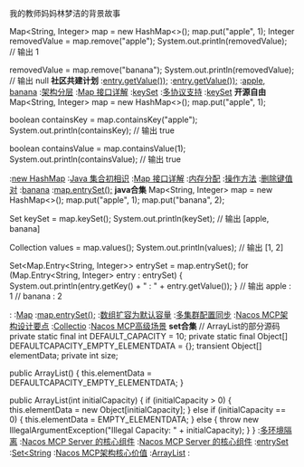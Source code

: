 我的教师妈妈林梦洁的背景故事


Map<String, Integer> map = new HashMap<>();
map.put("apple", 1);
Integer removedValue = map.remove("apple");
System.out.println(removedValue);  // 输出 1

removedValue = map.remove("banana");
System.out.println(removedValue);  // 输出 null
<strong>社区共建计划</strong>
:[entry.getValue());](https://rentry.org/s6vzt9nb)
:[entry.getValue());](https://rentry.org/7ikiihg6)
:[apple, banana](https://rentry.org/nyhhxcx7)
:[架构分层](https://rentry.org/4s4tagm3)
:[Map 接口详解](https://rentry.org/dzbmvoq2)
:[keySet](https://github.com/nbhdwy/ryzh)
:[多协议支持](https://pastebin.com/LZ1pCFTc)
:[keySet](https://pastebin.com/iRBKNdQi)
<strong>开源自由</strong>
Map<String, Integer> map = new HashMap<>();
map.put("apple", 1);

boolean containsKey = map.containsKey("apple");
System.out.println(containsKey);  // 输出 true

boolean containsValue = map.containsValue(1);
System.out.println(containsValue);  // 输出 true

:[new HashMap](https://rentry.org/5rvuaauf)
:[Java 集合初相识](https://rentry.org/9u38ewc5)
:[Map 接口详解](https://rentry.org/9hn3zbfg)
:[内存分配](https://rentry.org/ks7ysbss)
:[操作方法](https://rentry.org/a23n4g89)
:[删除键值对](https://rentry.org/mctag8xn)
:[banana](https://pastebin.com/5ndvUgmU)
:[map.entrySet();](https://pastebin.com/zmTRiCeq)
<strong>java合集</strong>
Map<String, Integer> map = new HashMap<>();
map.put("apple", 1);
map.put("banana", 2);

Set<String> keySet = map.keySet();
System.out.println(keySet);  // 输出 [apple, banana]

Collection<Integer> values = map.values();
System.out.println(values);  // 输出 [1, 2]

Set<Map.Entry<String, Integer>> entrySet = map.entrySet();
for (Map.Entry<String, Integer> entry : entrySet) {
    System.out.println(entry.getKey() + " : " + entry.getValue());
}
// 输出 apple : 1
//      banana : 2

:[<Integer>](https://pastebin.com/hkjL2Yau)
:[Map](https://rentry.org/g5shk9vo)
:[map.entrySet();](https://rentry.org/qfh8uq7a)
:[数组扩容为默认容量](https://pastebin.com/NHQ5vRQX)
:[多集群配置同步](https://rentry.org/5qm3iaa6)
:[Nacos MCP架构设计要点](https://rentry.org/xdnyu3tm)
:[Collectio](https://rentry.org/e6yk7vga)
:[Nacos MCP高级场景](https://rentry.org/aanbs5xo)
<strong>set合集</strong>
// ArrayList的部分源码
private static final int DEFAULT_CAPACITY = 10;
private static final Object[] DEFAULTCAPACITY_EMPTY_ELEMENTDATA = {};
transient Object[] elementData;
private int size;

public ArrayList() {
    this.elementData = DEFAULTCAPACITY_EMPTY_ELEMENTDATA;
}

public ArrayList(int initialCapacity) {
    if (initialCapacity > 0) {
        this.elementData = new Object[initialCapacity];
    } else if (initialCapacity == 0) {
        this.elementData = EMPTY_ELEMENTDATA;
    } else {
        throw new IllegalArgumentException("Illegal Capacity: " + initialCapacity);
    }
}
:[多环境隔离](https://github.com/tiankongti21/tiankongti/issues/11)
:[Nacos MCP Server 的核心组件](https://pastebin.com/UtbM5Wh1)
:[Nacos MCP Server 的核心组件](https://rentry.org/pim9shw8)
:[entrySet](https://github.com/hgdll/jkdu)
:[Set<String](https://rentry.org/pwmfk7xv)
:[Nacos MCP架构核心价值](https://rentry.org/k7gk9va9)
:[ArrayList](https://github.com/bhysdx/xdsc)
:[<Integer>](https://pastebin.com/2SYe4vc6)
